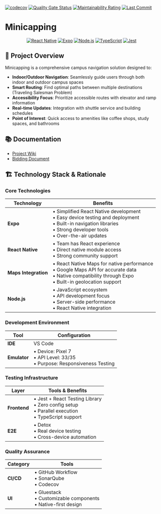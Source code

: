 [![codecov](https://codecov.io/gh/AsifAliKhan2001/Minicap/graph/badge.svg?token=FJ0CSSVRQY)](https://codecov.io/gh/AsifAliKhan2001/Minicap)
[![Quality Gate Status](https://sonarcloud.io/api/project_badges/measure?project=AsifAliKhan2001_Minicap&metric=alert_status)](https://sonarcloud.io/summary/new_code?id=AsifAliKhan2001_Minicap)
[![Maintainability Rating](https://sonarcloud.io/api/project_badges/measure?project=AsifAliKhan2001_Minicap&metric=sqale_rating)](https://sonarcloud.io/summary/new_code?id=AsifAliKhan2001_Minicap)
[![Last Commit](https://img.shields.io/github/last-commit/vibqetowi/Minicap?style=flat-square)](https://github.com/vibqetowi/Minicap/commits/main)
# Minicapping

<div align="center">

[![React Native](https://img.shields.io/badge/React%20Native-Latest-blue?style=for-the-badge&logo=react)](https://reactnative.dev/)
[![Expo](https://img.shields.io/badge/Expo-Latest-white?style=for-the-badge&logo=expo)](https://expo.dev/)
[![Node.js](https://img.shields.io/badge/Node.js-LTS-green?style=for-the-badge&logo=node.js)](https://nodejs.org/)
[![TypeScript](https://img.shields.io/badge/TypeScript-Latest-blue?style=for-the-badge&logo=typescript)](https://www.typescriptlang.org/)
[![Jest](https://img.shields.io/badge/Testing-Jest-red?style=for-the-badge&logo=jest)](https://jestjs.io/)


</div>

## 🎯 Project Overview

Minicapping is a comprehensive campus navigation solution designed to:

- **Indoor/Outdoor Navigation**: Seamlessly guide users through both indoor and outdoor campus spaces
- **Smart Routing**: Find optimal paths between multiple destinations (Traveling Salesman Problem)
- **Accessibility Focus**: Prioritize accessible routes with elevator and ramp information
- **Real-time Updates**: Integration with shuttle service and building schedules
- **Point of Interest**: Quick access to amenities like coffee shops, study spaces, and bathrooms

## 📚 Documentation

* [Project Wiki](https://github.com/vibqetowi/Minicap/wiki)
* [Bidding Document](https://docs.google.com/document/d/1tNvGLAktIP1F0Tjw_gifdj-o-byUHX0d9zlu8HiHUS0/edit?usp=sharing)

## 🏗️ Technology Stack & Rationale

### Core Technologies

| Technology | Benefits |
|------------|----------|
| **Expo** | • Simplified React Native development<br>• Easy device testing and deployment<br>• Built-in navigation libraries<br>• Strong developer tools<br>• Over-the-air updates |
| **React Native** | • Team has React experience<br>• Direct native module access<br>• Strong community support |
| **Maps Integration** | • React Native Maps for native performance<br>• Google Maps API for accurate data<br>• Native compatibility through Expo<br>• Built-in geolocation support |
| **Node.js** | • JavaScript ecosystem<br>• API development focus<br>• Server-side performance<br>• React Native integration |

### Development Environment

| Tool | Configuration |
|------|--------------|
| **IDE** | VS Code |
| **Emulator** | • Device: Pixel 7<br>• API Level: 33/35<br>• Purpose: Responsiveness Testing |

### Testing Infrastructure

| Layer | Tools & Benefits |
|-------|-----------------|
| **Frontend** | • Jest + React Testing Library<br>• Zero config setup<br>• Parallel execution<br>• TypeScript support |
| **E2E** | • Detox<br>• Real device testing<br>• Cross-device automation |

### Quality Assurance

| Category | Tools |
|----------|-------|
| **CI/CD** | • GitHub Workflow<br>• SonarQube<br>• Codecov |
| **UI** | • Gluestack<br>• Customizable components<br>• Native-first design |

<div align="center">



</div>

